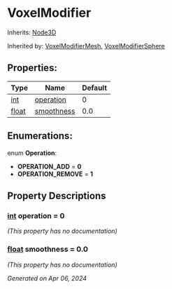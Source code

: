 # VoxelModifier

Inherits: [Node3D](https://docs.godotengine.org/en/stable/classes/class_node3d.html)

Inherited by: [VoxelModifierMesh](VoxelModifierMesh.md), [VoxelModifierSphere](VoxelModifierSphere.md)

## Properties: 


Type                                                                      | Name                         | Default 
------------------------------------------------------------------------- | ---------------------------- | --------
[int](https://docs.godotengine.org/en/stable/classes/class_int.html)      | [operation](#i_operation)    | 0       
[float](https://docs.godotengine.org/en/stable/classes/class_float.html)  | [smoothness](#i_smoothness)  | 0.0     
<p></p>

## Enumerations: 

enum **Operation**: 

- <span id="i_OPERATION_ADD"></span>**OPERATION_ADD** = **0**
- <span id="i_OPERATION_REMOVE"></span>**OPERATION_REMOVE** = **1**


## Property Descriptions

### [int](https://docs.godotengine.org/en/stable/classes/class_int.html)<span id="i_operation"></span> **operation** = 0

*(This property has no documentation)*

### [float](https://docs.godotengine.org/en/stable/classes/class_float.html)<span id="i_smoothness"></span> **smoothness** = 0.0

*(This property has no documentation)*

_Generated on Apr 06, 2024_
